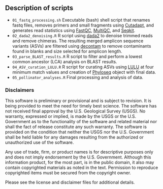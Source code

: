 ## Description of scripts

- `01_fastq_processing.sh` Executable (bash) shell script that renames fastq files, removes primers and small fragments using [Cutadapt](https://cutadapt.readthedocs.io/en/v3.5/index.html), and generates read statistics using [FastQC](https://www.bioinformatics.babraham.ac.uk/projects/fastqc/), [MultiQC](https://github.com/MultiQC/MultiQC), and [Seqkit](https://bioinf.shenwei.me/seqkit/).
- `02_dada2_denoising.R` R script using [dada2](https://benjjneb.github.io/dada2/) to denoise trimmed reads and remove chimeras. The resulting merged amplicon sequence variants (ASVs) are filtered using [decontam](https://github.com/benjjneb/decontam) to remove contaminants found in blanks and size selected for amplicon length.
- `03_parse_BLAST_results.R` R script to filter and perform a lowest common ancestor (LCA) analysis on BLAST results.
- `04_ASV_curation_LULU.R` R script for curating ASVs using [LULU](https://github.com/tobiasgf/lulu) at four minimum match values and creation of [Phyloseq](https://joey711.github.io/phyloseq/) object with final data.
- `05_pollinator_analyses.R` Final processing and analysis of data.

### Disclaimers

This software is preliminary or provisional and is subject to revision. It is
being provided to meet the need for timely best science. The software has not
received final approval by the U.S. Geological Survey (USGS). No warranty,
expressed or implied, is made by the USGS or the U.S. Government as to the
functionality of the software and related material nor shall the fact of release
constitute any such warranty. The software is provided on the condition that
neither the USGS nor the U.S. Government shall be held liable for any damages
resulting from the authorized or unauthorized use of the software.

Any use of trade, firm, or product names is for descriptive purposes only and does not imply endorsement by the U.S. Government. Although this information product, for the most part, is in the public domain, it also may contain copyrighted materials as noted in the text. Permission to reproduce copyrighted items must be secured from the copyright owner.

Please see the license and disclaimer files for additional details.

